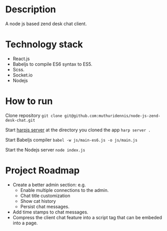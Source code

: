 # Description
A node js based zend desk chat client. 

# Technology stack
- React.js
- Babeljs to compile ES6 syntax to ES5. 
- Scss.
- Socket.io
- Nodejs 

# How to run
Clone repository `git clone git@github.com:muthuridennis/node-js-zend-desk-chat.git`

Start [harpjs server](http://harpjs.com) at the directory you cloned the app `harp server .`

Start Babeljs compiler `babel -w js/main-es6.js -o js/main.js`

Start the Nodejs server `node index.js`

# Project Roadmap
- Create a better admin section: e.g.
	- Enable multiple connections to the admin.
	- Chat title customization
	- Show cat history
	- Persist chat messages.
- Add time stamps to chat messages.
- Compress the client chat feature into a script tag that can be embeded into a page.